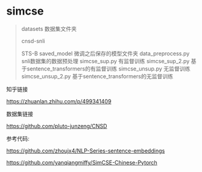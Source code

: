 # simcse

> datasets		数据集文件夹
> 
   > cnsd-snli
   > 
   > STS-B
> saved_model		微调之后保存的模型文件夹
  data_preprocess.py	snli数据集的数据预处理
  simcse_sup.py		有监督训练
  simcse_sup_2.py  基于sentence_transformers的有监督训练
  simcse_unsup.py	无监督训练
  simcse_unsup_2.py 基于sentence_transformers的无监督训练
  
  知乎链接
  
  https://zhuanlan.zhihu.com/p/499341409
  
  数据集链接
  
  https://github.com/pluto-junzeng/CNSD
  
  参考代码:
  
  https://github.com/zhoujx4/NLP-Series-sentence-embeddings
  
  https://github.com/yanqiangmiffy/SimCSE-Chinese-Pytorch

